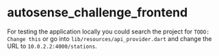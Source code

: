 # autosense_challenge_frontend

For testing the application locally you could search the project for `TODO: Change this` or go into `lib/resources/api_provider.dart` and change the URL to `10.0.2.2:4000/stations`.